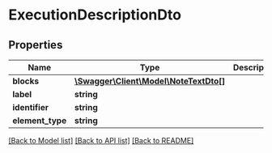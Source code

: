 # ExecutionDescriptionDto

## Properties
Name | Type | Description | Notes
------------ | ------------- | ------------- | -------------
**blocks** | [**\Swagger\Client\Model\NoteTextDto[]**](NoteTextDto.md) |  | [optional] 
**label** | **string** |  | [optional] 
**identifier** | **string** |  | [optional] 
**element_type** | **string** |  | [optional] 

[[Back to Model list]](../README.md#documentation-for-models) [[Back to API list]](../README.md#documentation-for-api-endpoints) [[Back to README]](../README.md)


